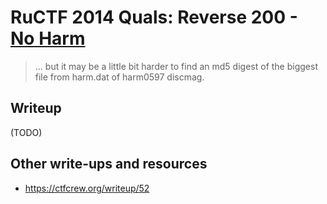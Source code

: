 # RuCTF 2014 Quals: Reverse 200 - [No Harm](https://github.com/HackerDom/ructf-2014-quals/tree/master/tasks/no_harm)

> ... but it may be a little bit harder to find an md5 digest of the biggest file from harm.dat of harm0597 discmag.

## Writeup

(TODO)

## Other write-ups and resources

* <https://ctfcrew.org/writeup/52>
